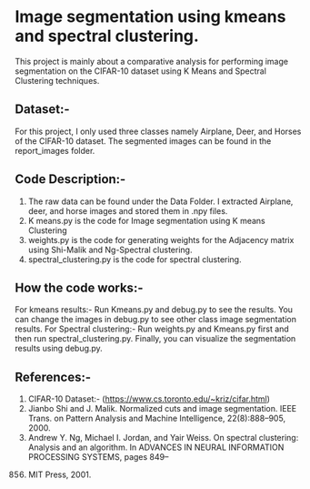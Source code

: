 # Image segmentation using kmeans and spectral clustering.

This project is mainly about a comparative analysis for performing image segmentation on the CIFAR-10 dataset using K Means and Spectral Clustering techniques.

## Dataset:-
For this project, I only used three classes namely Airplane, Deer, and Horses of the CIFAR-10 dataset. The segmented images can be found in the report_images folder.

## Code Description:-
1) The raw data can be found under the Data Folder. I extracted Airplane, deer, and horse images and stored them in .npy files.
2) K means.py is the code for Image segmentation using K means Clustering
3) weights.py is the code for generating weights for the Adjacency matrix using Shi-Malik and Ng-Spectral clustering.
4) spectral_clustering.py is the code for spectral clustering.

## How the code works:-
For kmeans results:- Run Kmeans.py and debug.py to see the results. You can change the images in debug.py to see other class image segmentation results.
For Spectral clustering:- Run weights.py and Kmeans.py first and then run spectral_clustering.py. Finally, you can visualize the segmentation results using debug.py.

## References:-
1) CIFAR-10 Dataset:- (https://www.cs.toronto.edu/~kriz/cifar.html)
2) Jianbo Shi and J. Malik. Normalized cuts and image segmentation. IEEE Trans. on Pattern
Analysis and Machine Intelligence, 22(8):888–905, 2000.
3) Andrew Y. Ng, Michael I. Jordan, and Yair Weiss. On spectral clustering: Analysis and an
algorithm. In ADVANCES IN NEURAL INFORMATION PROCESSING SYSTEMS, pages 849–
856. MIT Press, 2001.


